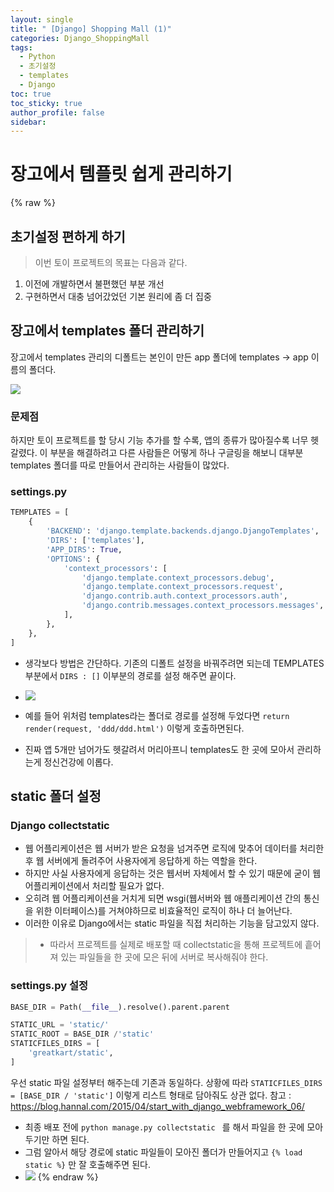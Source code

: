 ```yaml
---
layout: single
title: " [Django] Shopping Mall (1)"
categories: Django_ShoppingMall
tags:
  - Python
  - 초기설정
  - templates
  - Django
toc: true
toc_sticky: true
author_profile: false
sidebar:
---
```


# 장고에서 템플릿 쉽게 관리하기

{% raw %}

## 초기설정 편하게 하기

> 이번 토이 프로젝트의 목표는 다음과 같다.

1. 이전에 개발하면서 불편했던 부분 개선 
2. 구현하면서 대충 넘어갔었던 기본 원리에 좀 더 집중

## 장고에서 templates 폴더 관리하기

장고에서 templates 관리의 디폴트는 본인이 만든 app 폴더에 templates -> app 이름의 폴더다.

![](https://i.imgur.com/LOg7EKR.png)


### 문제점

하지만 토이 프로젝트를 할 당시 기능 추가를 할 수록, 앱의 종류가 많아질수록 너무 헷갈렸다.
이 부분을 해결하려고 다른 사람들은 어떻게 하나 구글링을 해보니 대부분 templates 폴더를 따로 만들어서 관리하는 사람들이 많았다.

### settings.py
```python
TEMPLATES = [
    {
        'BACKEND': 'django.template.backends.django.DjangoTemplates',
        'DIRS': ['templates'],
        'APP_DIRS': True,
        'OPTIONS': {
            'context_processors': [
                'django.template.context_processors.debug',
                'django.template.context_processors.request',
                'django.contrib.auth.context_processors.auth',
                'django.contrib.messages.context_processors.messages',
            ],
        },
    },
]
```
- 생각보다 방법은 간단하다.  기존의 디폴트 설정을 바꿔주려면 되는데 TEMPLATES 부분에서  `DIRS : []` 이부분의 경로를 설정 해주면 끝이다.
- ![](https://i.imgur.com/G7ibWz1.png)

- 예를 들어 위처럼 templates라는 폴더로 경로를 설정해 두었다면  `return render(request, 'ddd/ddd.html')` 이렇게 호출하면된다.
- 진짜 앱 5개만 넘어가도 헷갈려서 머리아프니 templates도 한 곳에 모아서 관리하는게 정신건강에 이롭다.


## static 폴더 설정

### Django collectstatic 

- 웹 어플리케이션은 웹 서버가 받은 요청을 넘겨주면 로직에 맞추어 데이터를 처리한 후 웹 서버에게 돌려주어 사용자에게 응답하게 하는 역할을 한다.
- 하지만 사실 사용자에게 응답하는 것은 웹서버 자체에서 할 수 있기 때문에 굳이 웹 어플리케이션에서 처리할 필요가 없다.
- 오히려 웹 어플리케이션을 거치게 되면 wsgi(웹서버와 웹 애플리케이션 간의 통신을 위한 이터페이스)를 거쳐야하므로 비효율적인 로직이 하나 더 늘어난다.
- 이러한 이유로 Django에서는 static 파일을 직접 처리하는 기능을 담고있지 않다.

>- 따라서 프로젝트를 실제로 배포할 때 collectstatic을 통해 프로젝트에 흩어져 있는 파일들을 한 곳에 모은 뒤에 서버로 복사해줘야 한다.

### settings.py 설정
```python
BASE_DIR = Path(__file__).resolve().parent.parent

STATIC_URL = 'static/'
STATIC_ROOT = BASE_DIR /'static'
STATICFILES_DIRS = [
    'greatkart/static',
]
```
우선 static 파일 설정부터 해주는데 기존과 동일하다.
상황에 따라 `STATICFILES_DIRS = [BASE_DIR / 'static']` 이렇게 리스트 형태로 담아줘도 상관 없다.
참고 : https://blog.hannal.com/2015/04/start_with_django_webframework_06/
- 최종 배포 전에 `python manage.py collectstatic ` 를 해서 파일을 한 곳에 모아두기만 하면 된다.
- 그럼 알아서 해당 경로에 static 파일들이 모아진 폴더가 만들어지고 `{% load static %}` 만 잘 호출해주면 된다.
- ![](https://i.imgur.com/ouGUZhe.png)
{% endraw %}